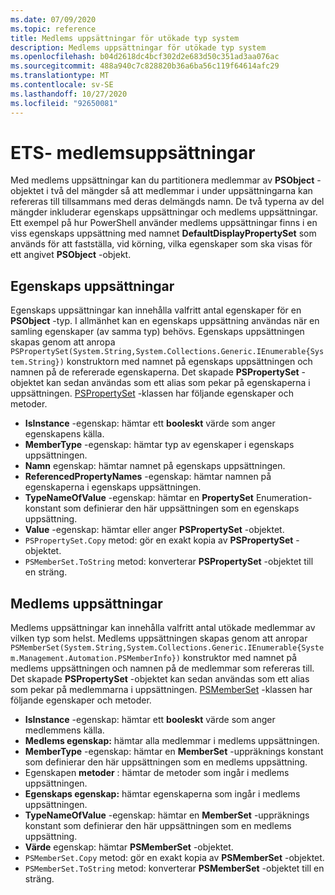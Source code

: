 ```yaml
---
ms.date: 07/09/2020
ms.topic: reference
title: Medlems uppsättningar för utökade typ system
description: Medlems uppsättningar för utökade typ system
ms.openlocfilehash: b04d2618dc4bcf302d2e683d50c351ad3aa076ac
ms.sourcegitcommit: 488a940c7c828820b36a6ba56c119f64614afc29
ms.translationtype: MT
ms.contentlocale: sv-SE
ms.lasthandoff: 10/27/2020
ms.locfileid: "92650081"
---
```

# <a name="ets-member-sets"></a>ETS- medlemsuppsättningar

Med medlems uppsättningar kan du partitionera medlemmar av **PSObject** -objektet i två del mängder så att medlemmar i under uppsättningarna kan refereras till tillsammans med deras delmängds namn. De två typerna av del mängder inkluderar egenskaps uppsättningar och medlems uppsättningar. Ett exempel på hur PowerShell använder medlems uppsättningar finns i en viss egenskaps uppsättning med namnet **DefaultDisplayPropertySet** som används för att fastställa, vid körning, vilka egenskaper som ska visas för ett angivet **PSObject** -objekt.

## <a name="property-sets"></a>Egenskaps uppsättningar

Egenskaps uppsättningar kan innehålla valfritt antal egenskaper för en **PSObject** -typ. I allmänhet kan en egenskaps uppsättning användas när en samling egenskaper (av samma typ) behövs. Egenskaps uppsättningen skapas genom att anropa `PSPropertySet(System.String,System.Collections.Generic.IEnumerable{System.String})` konstruktorn med namnet på egenskaps uppsättningen och namnen på de refererade egenskaperna. Det skapade **PSPropertySet** -objektet kan sedan användas som ett alias som pekar på egenskaperna i uppsättningen. [PSPropertySet](/dotnet/api/system.management.automation.pspropertyset) -klassen har följande egenskaper och metoder.

- **IsInstance** -egenskap: hämtar ett **booleskt** värde som anger egenskapens källa.
- **MemberType** -egenskap: hämtar typ av egenskaper i egenskaps uppsättningen.
- **Namn** egenskap: hämtar namnet på egenskaps uppsättningen.
- **ReferencedPropertyNames** -egenskap: hämtar namnen på egenskaperna i egenskaps uppsättningen.
- **TypeNameOfValue** -egenskap: hämtar en **PropertySet** Enumeration-konstant som definierar den här uppsättningen som en egenskaps uppsättning.
- **Value** -egenskap: hämtar eller anger **PSPropertySet** -objektet.
- `PSPropertySet.Copy` metod: gör en exakt kopia av **PSPropertySet** -objektet.
- `PSMemberSet.ToString` metod: konverterar **PSPropertySet** -objektet till en sträng.

## <a name="member-sets"></a>Medlems uppsättningar

Medlems uppsättningar kan innehålla valfritt antal utökade medlemmar av vilken typ som helst. Medlems uppsättningen skapas genom att anropar `PSMemberSet(System.String,System.Collections.Generic.IEnumerable{System.Management.Automation.PSMemberInfo})`
konstruktor med namnet på medlems uppsättningen och namnen på de medlemmar som refereras till. Det skapade **PSPropertySet** -objektet kan sedan användas som ett alias som pekar på medlemmarna i uppsättningen. [PSMemberSet](/dotnet/api/system.management.automation.psmemberset) -klassen har följande egenskaper och metoder.

- **IsInstance** -egenskap: hämtar ett **booleskt** värde som anger medlemmens källa.
- **Medlems egenskap:** hämtar alla medlemmar i medlems uppsättningen.
- **MemberType** -egenskap: hämtar en **MemberSet** -uppräknings konstant som definierar den här uppsättningen som en medlems uppsättning.
- Egenskapen **metoder** : hämtar de metoder som ingår i medlems uppsättningen.
- **Egenskaps egenskap:** hämtar egenskaperna som ingår i medlems uppsättningen.
- **TypeNameOfValue** -egenskap: hämtar en **MemberSet** -uppräknings konstant som definierar den här uppsättningen som en medlems uppsättning.
- **Värde** egenskap: hämtar **PSMemberSet** -objektet.
- `PSMemberSet.Copy` metod: gör en exakt kopia av **PSMemberSet** -objektet.
- `PSMemberSet.ToString` metod: konverterar **PSMemberSet** -objektet till en sträng.
